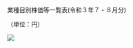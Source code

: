 業種目別株価等一覧表(令和３年７・８月分)

（単位：円）

![](https://www.nta.go.jp/tmp/777fa2cc-64ee-4e5e-a060-d732f96f7cc3/images/69de93c6e9753e0d4db3d3ff561334921b402f50a8fc5b2cf08e2dd3c93fa928.jpg)